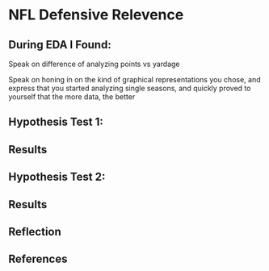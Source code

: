 # NFL Defensive Relevence 

## During EDA I Found: 

Speak on difference of analyzing points vs yardage

Speak on honing in on the kind of graphical representations you chose, 
and express that you started analyzing single seasons, and quickly proved
to yourself that the more data, the better

## Hypothesis Test 1:

## Results

## Hypothesis Test 2:

## Results

## Reflection

## References